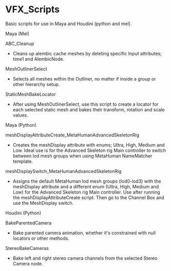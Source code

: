 # VFX_Scripts
Basic scripts for use in Maya and Houdini (python and mel).



Maya (Mel)

ABC_Cleanup
- Cleans up alembic cache meshes by deleting specific Input attributes; time1 and AlembicNode.

MeshOutlinerSelect
- Selects all meshes within the Outliner, no matter if inside a group or other hierarchy setup.

StaticMeshBakeLocator
- After using MeshOutlinerSelect, use this script to create a locator for each selected static mesh and bakes their transform, rotation and scale values.


Maya (Python)

meshDisplayAttributeCreate_MetaHumanAdvancedSkeletonRig
- Creates the meshDisplay attribute with enums; Ultra, High, Medium and Low. Ideal use is for the Advanced Skeleton rig Main controller to switch between lod mesh groups when using MetaHuman NameMatcher template.

meshDisplaySwitch_MetaHumanAdvancedSkeletonRig
- Assigns the default MetaHuman lod mesh groups (lod0-lod3) with the meshDisplay attribute and a different enum (Ultra, High, Medium and Low) for the Advanced Skeleton rig Main controller. Use after running the meshDisplayAttributeCreate script. Then go to the Channel Box and use the MeshDisplay switch.



Houdini (Python)

BakeParentedCamera
- Bake parented camera animation, whether it's constrained with null locators or other methods.

StereoBakeCameras
- Bake left and right stereo camera channels from the selected Stereo Camera node.
